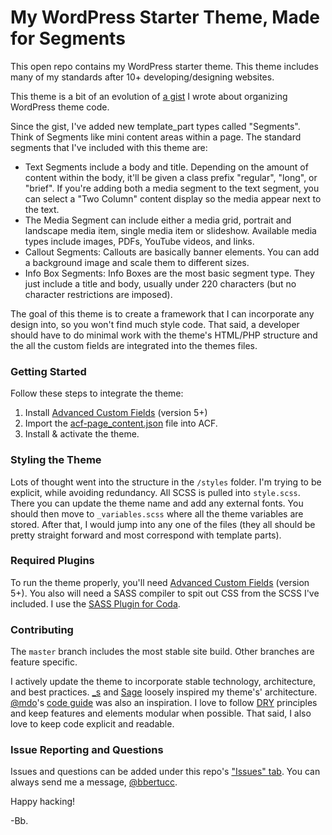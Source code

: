 # My WordPress Starter Theme, Made for Segments

This open repo contains my WordPress starter theme. This theme includes many of my standards after 10+ developing/designing websites.

This theme is a bit of an evolution of [a gist] I wrote about organizing WordPress theme code. 

Since the gist, I've added new template_part types called "Segments". Think of Segments  like mini content areas  within a page. The standard segments that I've included with this theme are:
- Text Segments include a body and title. Depending on the amount of content within the body, it'll be given a class prefix "regular", "long", or "brief". If you're adding both a media segment to the text segment, you can  select a "Two Column" content display so the media appear next to the text.
- The Media Segment can include either a media grid, portrait and landscape media item, single media item or slideshow. Available media types include images, PDFs, YouTube videos, and links.
- Callout Segments: Callouts are basically banner elements. You can add a background image and scale them to different sizes.
- Info Box Segments: Info Boxes are the most basic segment type. They just include a title and body, usually under 220 characters (but no character restrictions are imposed).

The goal of this theme is to create a framework that I can incorporate any design into, so you won't find much style code. That said, a developer should have to do minimal work with the theme's HTML/PHP structure and the all the custom fields are integrated into the themes files.

### Getting Started
Follow these steps to integrate the theme:
1. Install [Advanced Custom Fields] (version 5+)
2. Import the [acf-page_content.json] file into ACF.
3. Install & activate the theme.


### Styling the Theme
Lots of thought went into the structure in the `/styles` folder. I'm trying to be explicit, while avoiding redundancy. All SCSS is pulled into `style.scss`. There you can update the theme name and add any external fonts. You should then move to `_variables.scss` where all the theme variables are stored. After that, I would jump into any one of the files (they all should be pretty straight forward and most correspond with template parts).

### Required Plugins
To run the theme properly, you'll need [Advanced Custom Fields] (version 5+). You also will need a SASS compiler to spit out CSS from the SCSS I've included. I use the [SASS Plugin for Coda].

### Contributing
The `master` branch includes the most stable site build. Other branches are feature specific. 

I actively update the theme to incorporate stable technology, architecture, and best practices. [_s] and [Sage] loosely inspired my theme's' architecture. [@mdo]'s [code guide] was also an inspiration. I love to follow [DRY] principles and keep features and elements modular when possible. That said, I also love to keep code explicit and readable.

### Issue Reporting and Questions
Issues and questions can be added under this repo's ["Issues" tab]. You can always send me a message, [@bbertucc].

Happy hacking!

-Bb.

[a gist]:https://gist.github.com/bbertucc/0918e342a8c981e78e88e714cde1e9d5
[Advanced Custom Fields]:https://www.advancedcustomfields.com/
[acf-page_content.json]:https://github.com/bbertucc/bb-starter-theme/blob/master/acf-page_content.json
[Sage]:https://github.com/roots/sage
[_s]:https://github.com/Automattic/_s
[@bbertucc]:https://github.com/bbertucc
[SASS Plugin for Coda]:https://github.com/keegnotrub/coda-sass-plugin
[DRY]:https://en.wikipedia.org/wiki/Don%27t_repeat_yourself
[code guide]:http://codeguide.co/
[@mdo]:https://github.com/mdo
["Issues" tab]:https://github.com/4pt0/4pt0-theme/issues
